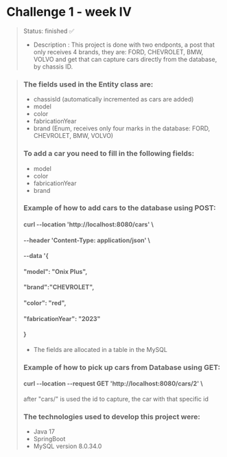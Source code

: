 <h1>Challenge 1 - week IV</h1>

> Status: finished ✅
>
> + Description :
> This project is done with two endponts, a post that only receives 4 brands, they are: FORD, CHEVROLET, BMW, VOLVO and get that can capture cars directly from the database, by chassis ID.
>

> ### The fields used in the Entity class are:
> + chassisId (automatically incremented as cars are added)
> + model
> + color
> + fabricationYear
> + brand (Enum, receives only four marks in the database: FORD, CHEVROLET, BMW, VOLVO)
>
> ### To add a car you need to fill in the following fields:
> + model
> + color
> + fabricationYear
> + brand
>
> ### Example of how to add cars to the database using POST:
> 
> #### curl --location 'http://localhost:8080/cars' \
> #### --header 'Content-Type: application/json' \
> #### --data '{
> ####   "model": "Onix Plus",
> ####   "brand":"CHEVROLET",
> ####   "color": "red",
> ####   "fabricationYear": "2023"
> #### }
> 
> + The fields are allocated in a table in the MySQL
> 
> ### Example of how to pick up cars from Database using GET:
> 
> #### curl --location --request GET 'http://localhost:8080/cars/2' \
> 
> after "cars/" is used the id to capture, the car with that specific id
> 
>
> ### The technologies used to develop this project were:
> 
> + Java 17
> + SpringBoot
> + MySQL version 8.0.34.0

  
